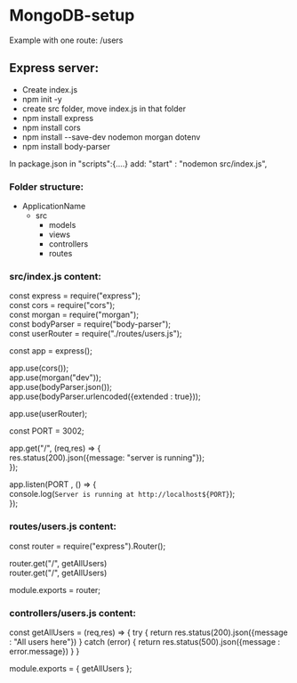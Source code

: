 # MongoDB-setup

Example with one route: /users

## Express server:

 - Create index.js 
 - npm init -y
 - create src folder, move index.js in that folder
 - npm install express
 - npm install cors
 - npm install --save-dev nodemon morgan dotenv
 - npm install body-parser

In package.json in "scripts":{....} add:
  "start" : "nodemon src/index.js",

### Folder structure:

- ApplicationName
   - src
      - models
      - views
      - controllers
      - routes
      

### src/index.js content:

const express = require("express");<br>
const cors = require("cors");<br>
const morgan = require("morgan");<br>
const bodyParser = require("body-parser");<br>
const userRouter = require("./routes/users.js");<br>

const app = express();

app.use(cors());<br>
app.use(morgan("dev"));<br>
app.use(bodyParser.json());<br>
app.use(bodyParser.urlencoded({extended : true}));

app.use(userRouter);

const PORT = 3002;

app.get("/", (req,res) => {<br>
  res.status(200).json({message: "server is running"});<br>
});

app.listen(PORT , () => {<br>
  console.log(`Server is running at http://localhost${PORT}`);<br>
});





### routes/users.js content:

const router = require("express").Router();

router.get("/", getAllUsers)<br>
router.get("/", getAllUsers)

module.exports = router;


### controllers/users.js content:

const getAllUsers = (req,res) => {
 try {
   return res.status(200).json({message : "All users here"})
 } catch (error) {
   return res.status(500).json({message : error.message}) 
 }
}

module.exports = { getAllUsers };





